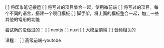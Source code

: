 [ ] 将印象笔记搬运
[ ] 将写过的项目集合一起，使用微前端
[ ] 将写过的项目，每个不同的语言，搭建一个项目模板
[ ] 脚手架，将上面的模板整合一起，加上一些其他的常用的功能

尝试新的没做过的：
[ ] nextjs
[ ] nuxt
[ ] 大模型前端
[ ] 音频相关的

课程：
[ ] 高级前端-youtobe
